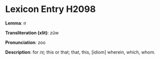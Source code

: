 # Lexicon Entry H2098

**Lemma**: זוּ

**Transliteration (xlit)**: zûw

**Pronunciation**: zoo

**Description**:
for זֶה; this or that; that, this, [idiom] wherein, which, whom.
